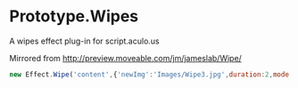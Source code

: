 Prototype.Wipes
===============

A wipes effect plug-in for script.aculo.us

Mirrored from http://preview.moveable.com/jm/jameslab/Wipe/


```javascript
new Effect.Wipe('content',{'newImg':'Images/Wipe3.jpg',duration:2,mode:'vSplit'}) 
```